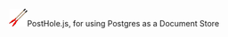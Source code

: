 ![](https://github.com/fritzy/posthole/blob/master/logos/posthole_32.png)PostHole.js, for using Postgres as a Document Store
